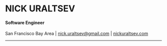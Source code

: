 # NICK URALTSEV

#### Software Engineer

San Francisco Bay Area | [nick.uraltsev@gmail.com](mailto:nick.uraltsev@gmail.com) |
[nickuraltsev.com](http://nickuraltsev.com) 

***
